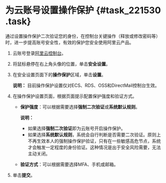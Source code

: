 # 为云账号设置操作保护 {#task_221530 .task}

通过设置操作保护二次验证您的身份，在控制台关键操作（释放或修改密码等）时，进一步提高账号安全性，有效的保护您安全使用阿里云产品。

1.  云账号登录[阿里云控制台](https://homenew.console.aliyun.com/)。
2.  将鼠标悬停在右上角头像的位置，单击**安全设置**。
3.  在安全设置页面下的**操作保护**区域，单击**设置**。 

    **说明：** 目前操作保护设置仅对ECS、RDS、OSS和DirectMail控制台生效。

4.  在操作保护设置页面，根据页面提示配置保护强度和验证方式。 
    -   **保护强度**：可以根据需要选择**强制二次验证**或**系统默认规则**。

        **说明：** 

        -   如果选择**强制二次验证**即为云账号开启操作保护。
        -   如果选择**系统默认规则**，系统会自行判断是否需要二次验证。原则上不再生效本人的强制操作保护验证，只有在一些敏感高危节点，系统才会触发一定程度的身份验证。这种情况是出于安全风险需要，无法主动关闭。
    -   **验证方式**：可以根据需要选择MFA、手机或邮箱。
5.  单击**提交**。

